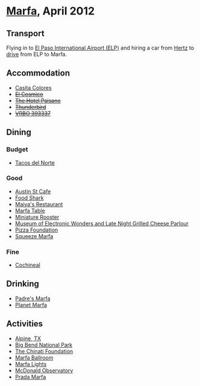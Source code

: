 # [Marfa](http://en.wikipedia.org/wiki/Marfa,_Texas), April 2012

## Transport

Flying in to [El Paso International Airport (ELP)](http://www.elpasointernationalairport.com/2009/index.html) and hiring a car from [Hertz](http://www.hertz.com) to [drive](http://g.co/maps/nuepz) from ELP to Marfa.

## Accommodation

* [Casita Colores](http://www.casitacoloresmarfa.com/)
* ~~[El Cosmico](http://www.elcosmico.com/)~~
* ~~[The Hotel Paisano](http://www.hotelpaisano.com/)~~
* ~~[Thunderbird](http://thunderbirdmarfa.com/)~~
* ~~[VRBO 393337](http://www.vrbo.com/393337)~~

## Dining

### Budget

* [Tacos del Norte](http://travel.nytimes.com/travel/guides/north-america/united-states/texas/marfa/77323/tacos-del-norte/restaurant-detail.html)

### Good

* [Austin St Cafe](http://www.austinstreetcafe.com/)
* [Food Shark](http://www.foodsharkmarfa.com/)
* [Maiya's Restaurant](http://www.maiyasrestaurant.com/)
* [Marfa Table](http://www.marfatable.com/)
* [Miniature Rooster](http://www.miniaturerooster.com/)
* [Museum of Electronic Wonders and Late Night Grilled Cheese Parlour](http://www.flickr.com/photos/foodshark/sets/72157624979622685/)
* [Pizza Foundation](http://www.pizzafoundation.com/)
* [Squeeze Marfa](http://www.squeezemarfa.com/)

### Fine

* [Cochineal](http://cochinealmarfa.com/)

## Drinking

* [Padre's Marfa](http://www.padresmarfa.com/)
* [Planet Marfa](https://www.facebook.com/pages/Planet-Marfa/202547196423500)

## Activities

* [Alpine, TX](http://www.alpinetexas.com/)
* [Big Bend National Park](http://www.nps.gov/bibe/index.htm)
* [The Chinati Foundation](http://www.chinati.org/)
* [Marfa Ballroom](http://ballroommarfa.org/)
* [Marfa Lights](http://en.wikipedia.org/wiki/Marfa_lights)
* [McDonald Observatory](http://mcdonaldobservatory.org/)
* [Prada Marfa](http://en.wikipedia.org/wiki/Prada_Marfa)
